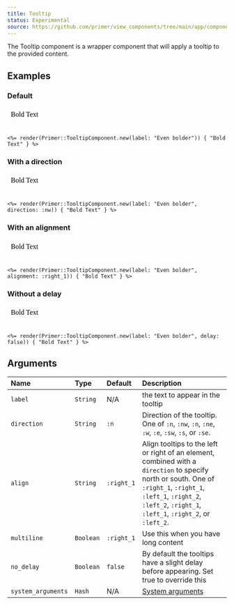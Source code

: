 ```yaml
---
title: Tooltip
status: Experimental
source: https://github.com/primer/view_components/tree/main/app/components/primer/tooltip_component.rb
---
```


<!-- Warning: AUTO-GENERATED file, do not edit. Add code comments to your Ruby instead <3 -->

The Tooltip component is a wrapper component that will apply a tooltip to the provided content.

## Examples

### Default

<iframe style="width: 100%; border: 0px; height: 50px;" srcdoc="<html><head><link href='https://unpkg.com/@primer/css/dist/primer.css' rel='stylesheet'></head><body><span aria-label='Even bolder' class='tooltipped tooltipped-n tooltipped-align-right-1 '>Bold Text</span></body></html>"></iframe>

```erb
<%= render(Primer::TooltipComponent.new(label: "Even bolder")) { "Bold Text" } %>
```

### With a direction

<iframe style="width: 100%; border: 0px; height: 50px;" srcdoc="<html><head><link href='https://unpkg.com/@primer/css/dist/primer.css' rel='stylesheet'></head><body><span aria-label='Even bolder' class='tooltipped tooltipped-nw tooltipped-align-right-1 '>Bold Text</span></body></html>"></iframe>

```erb
<%= render(Primer::TooltipComponent.new(label: "Even bolder", direction: :nw)) { "Bold Text" } %>
```

### With an alignment

<iframe style="width: 100%; border: 0px; height: 50px;" srcdoc="<html><head><link href='https://unpkg.com/@primer/css/dist/primer.css' rel='stylesheet'></head><body><span alignment='right_1' aria-label='Even bolder' class='tooltipped tooltipped-n tooltipped-align-right-1 '>Bold Text</span></body></html>"></iframe>

```erb
<%= render(Primer::TooltipComponent.new(label: "Even bolder", alignment: :right_1)) { "Bold Text" } %>
```

### Without a delay

<iframe style="width: 100%; border: 0px; height: 50px;" srcdoc="<html><head><link href='https://unpkg.com/@primer/css/dist/primer.css' rel='stylesheet'></head><body><span delay='false' aria-label='Even bolder' class='tooltipped tooltipped-n tooltipped-align-right-1 '>Bold Text</span></body></html>"></iframe>

```erb
<%= render(Primer::TooltipComponent.new(label: "Even bolder", delay: false)) { "Bold Text" } %>
```

## Arguments

| Name | Type | Default | Description |
| :- | :- | :- | :- |
| `label` | `String` | N/A | the text to appear in the tooltip |
| `direction` | `String` | `:n` | Direction of the tooltip. One of `:n`, `:nw`, `:n`, `:ne`, `:w`, `:e`, `:sw`, `:s`, or `:se`. |
| `align` | `String` | `:right_1` | Align tooltips to the left or right of an element, combined with a `direction` to specify north or south. One of `:right_1`, `:right_1`, `:left_1`, `:right_2`, `:left_2`, `:right_1`, `:left_1`, `:right_2`, or `:left_2`. |
| `multiline` | `Boolean` | `:right_1` | Use this when you have long content |
| `no_delay` | `Boolean` | `false` | By default the tooltips have a slight delay before appearing. Set true to override this |
| `system_arguments` | `Hash` | N/A | [System arguments](/system-arguments) |
